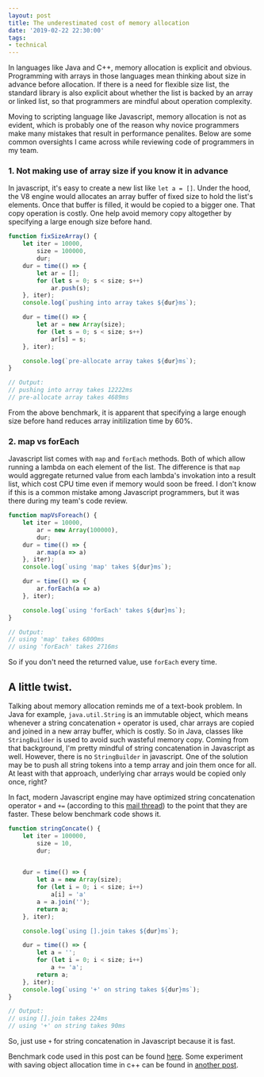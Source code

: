 ```yaml
---
layout: post
title: The underestimated cost of memory allocation
date: '2019-02-22 22:30:00'
tags:
- technical
---
```


In languages like Java and C++, memory allocation is explicit and obvious. Programming with arrays in those languages mean thinking about size in advance before allocation. If there is a need for flexible size list, the standard library is also explicit about whether the list is backed by an array or linked list, so that programmers are mindful about operation complexity. 

Moving to scripting language like Javascript, memory allocation is not as evident, which is probably one of the reason why novice programmers make many mistakes that result in performance penalites. Below are some common oversights I came across while reviewing code of programmers in my team. 


### 1. Not making use of array size if you know it in advance

In javascript, it's easy to create a new list like `let a = []`. Under the hood, the V8 engine would allocates an array buffer of fixed size to hold the list's elements. Once that buffer is filled, it would be copied to a bigger one. That copy operation is costly. One help avoid memory copy altogether by specifying a large enough size before hand. 

```javascript
function fixSizeArray() {
    let iter = 10000,
        size = 100000,
        dur;
    dur = time(() => {
        let ar = [];
        for (let s = 0; s < size; s++)
            ar.push(s);
    }, iter);
    console.log(`pushing into array takes ${dur}ms`);

    dur = time(() => {
        let ar = new Array(size);
        for (let s = 0; s < size; s++)
            ar[s] = s;
    }, iter);

    console.log(`pre-allocate array takes ${dur}ms`);
}

// Output:
// pushing into array takes 12222ms
// pre-allocate array takes 4689ms
``` 
From the above benchmark, it is apparent that specifying a large enough size before hand reduces array initilization time by 60%. 

### 2. map vs forEach

Javascript list comes with `map` and `forEach` methods. Both of which allow running a lambda on each element of the list. The difference is that `map` would aggregate returned value from each lambda's invokation into a result list, which cost CPU time even if memory would soon be freed. I don't know if this is a common mistake among Javascript programmers, but it was there during my team's code review. 

```javascript
function mapVsForeach() {
    let iter = 10000,
        ar = new Array(100000),
        dur;
    dur = time(() => {
        ar.map(a => a)
    }, iter);
    console.log(`using 'map' takes ${dur}ms`);

    dur = time(() => {
        ar.forEach(a => a)
    }, iter);

    console.log(`using 'forEach' takes ${dur}ms`);
}

// Output:
// using 'map' takes 6800ms
// using 'forEach' takes 2716ms
```

So if you don't need the returned value, use `forEach` every time. 

## A little twist.

Talking about memory allocation reminds me of a text-book problem. In Java for example, `java.util.String` is an immutable object, which means whenever a string concatenation `+` operator is used, char arrays are copied and joined in a new array buffer, which is costly. So in Java, classes like `StringBuilder` is used to avoid such wasteful memory copy. Coming from that background, I'm pretty mindful of string concatenation in Javascript as well. However, there is no `StringBuilder` in javascript. One of the solution may be to push all string tokens into a temp array and join them once for all. At least with that approach, underlying char arrays would be copied only once, right?

In fact, modern Javascript engine may have optimized string concatenation operator `+` and `+=` (according to this [mail thread](https://www.mail-archive.com/es-discuss@mozilla.org/msg10125.html)) to the point that they are faster. These below benchmark code shows it.

```javascript
function stringConcate() {
    let iter = 100000,
        size = 10,
        dur;
    

    dur = time(() => {
        let a = new Array(size);
        for (let i = 0; i < size; i++)
            a[i] = 'a'
        a = a.join('');
        return a;
    }, iter);

    console.log(`using [].join takes ${dur}ms`);   

    dur = time(() => {
        let a = '';
        for (let i = 0; i < size; i++)
            a += 'a';
        return a;
    }, iter);
    console.log(`using '+' on string takes ${dur}ms`);
}

// Output:
// using [].join takes 224ms
// using '+' on string takes 90ms
```

So, just use `+` for string concatenation in Javascript because it is fast. 

Benchmark code used in this post can be found [here](https://github.com/vuamitom/Code-Exercises/blob/master/blog/mem-alloc.js). Some experiment with saving object allocation time in c++ can be found in [another post](/2019/03/06/cpp-alloc-obj-on-buf-for-perf.html).


